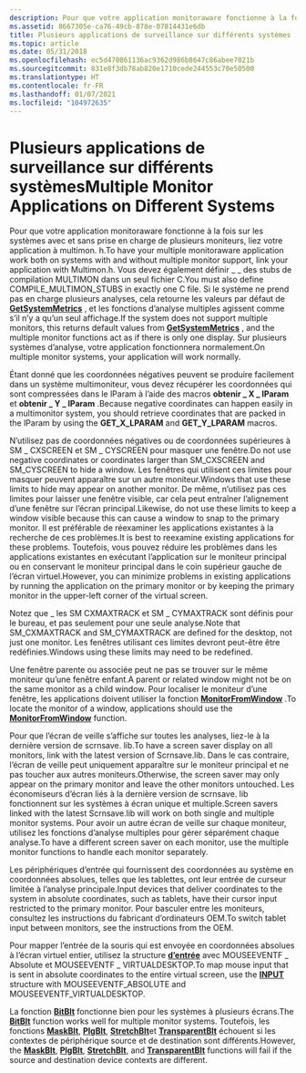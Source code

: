 ```yaml
---
description: Pour que votre application monitoraware fonctionne à la fois sur les systèmes avec et sans prise en charge de plusieurs moniteurs, liez votre application à multimon. h.
ms.assetid: 8667305e-ca76-49cb-878e-07814431e6db
title: Plusieurs applications de surveillance sur différents systèmes
ms.topic: article
ms.date: 05/31/2018
ms.openlocfilehash: ec5d470861136ac9362d986b8647c86abee7021b
ms.sourcegitcommit: 831e8f3db78ab820e1710cede244553c70e50500
ms.translationtype: HT
ms.contentlocale: fr-FR
ms.lasthandoff: 01/07/2021
ms.locfileid: "104972635"
---
```

# <a name="multiple-monitor-applications-on-different-systems"></a><span data-ttu-id="b8878-103">Plusieurs applications de surveillance sur différents systèmes</span><span class="sxs-lookup"><span data-stu-id="b8878-103">Multiple Monitor Applications on Different Systems</span></span>

<span data-ttu-id="b8878-104">Pour que votre application monitoraware fonctionne à la fois sur les systèmes avec et sans prise en charge de plusieurs moniteurs, liez votre application à multimon. h.</span><span class="sxs-lookup"><span data-stu-id="b8878-104">To have your multiple monitoraware application work both on systems with and without multiple monitor support, link your application with Multimon.h.</span></span> <span data-ttu-id="b8878-105">Vous devez également définir \_ \_ des stubs de compilation MULTIMON dans un seul fichier C.</span><span class="sxs-lookup"><span data-stu-id="b8878-105">You must also define COMPILE\_MULTIMON\_STUBS in exactly one C file.</span></span> <span data-ttu-id="b8878-106">Si le système ne prend pas en charge plusieurs analyses, cela retourne les valeurs par défaut de [**GetSystemMetrics**](/windows/win32/api/winuser/nf-winuser-getsystemmetrics) , et les fonctions d’analyse multiples agissent comme s’il n’y a qu’un seul affichage.</span><span class="sxs-lookup"><span data-stu-id="b8878-106">If the system does not support multiple monitors, this returns default values from [**GetSystemMetrics**](/windows/win32/api/winuser/nf-winuser-getsystemmetrics) , and the multiple monitor functions act as if there is only one display.</span></span> <span data-ttu-id="b8878-107">Sur plusieurs systèmes d’analyse, votre application fonctionnera normalement.</span><span class="sxs-lookup"><span data-stu-id="b8878-107">On multiple monitor systems, your application will work normally.</span></span>

<span data-ttu-id="b8878-108">Étant donné que les coordonnées négatives peuvent se produire facilement dans un système multimoniteur, vous devez récupérer les coordonnées qui sont compressées dans le lParam à l’aide des macros **obtenir \_ X \_ lParam** et **obtenir \_ Y \_ lParam** .</span><span class="sxs-lookup"><span data-stu-id="b8878-108">Because negative coordinates can happen easily in a multimonitor system, you should retrieve coordinates that are packed in the lParam by using the **GET\_X\_LPARAM** and **GET\_Y\_LPARAM** macros.</span></span>

<span data-ttu-id="b8878-109">N’utilisez pas de coordonnées négatives ou de coordonnées supérieures à SM \_ CXSCREEN et SM \_ CYSCREEN pour masquer une fenêtre.</span><span class="sxs-lookup"><span data-stu-id="b8878-109">Do not use negative coordinates or coordinates larger than SM\_CXSCREEN and SM\_CYSCREEN to hide a window.</span></span> <span data-ttu-id="b8878-110">Les fenêtres qui utilisent ces limites pour masquer peuvent apparaître sur un autre moniteur.</span><span class="sxs-lookup"><span data-stu-id="b8878-110">Windows that use these limits to hide may appear on another monitor.</span></span> <span data-ttu-id="b8878-111">De même, n’utilisez pas ces limites pour laisser une fenêtre visible, car cela peut entraîner l’alignement d’une fenêtre sur l’écran principal.</span><span class="sxs-lookup"><span data-stu-id="b8878-111">Likewise, do not use these limits to keep a window visible because this can cause a window to snap to the primary monitor.</span></span> <span data-ttu-id="b8878-112">Il est préférable de réexaminer les applications existantes à la recherche de ces problèmes.</span><span class="sxs-lookup"><span data-stu-id="b8878-112">It is best to reexamine existing applications for these problems.</span></span> <span data-ttu-id="b8878-113">Toutefois, vous pouvez réduire les problèmes dans les applications existantes en exécutant l’application sur le moniteur principal ou en conservant le moniteur principal dans le coin supérieur gauche de l’écran virtuel.</span><span class="sxs-lookup"><span data-stu-id="b8878-113">However, you can minimize problems in existing applications by running the application on the primary monitor or by keeping the primary monitor in the upper-left corner of the virtual screen.</span></span>

<span data-ttu-id="b8878-114">Notez que \_ les SM CXMAXTRACK et SM \_ CYMAXTRACK sont définis pour le bureau, et pas seulement pour une seule analyse.</span><span class="sxs-lookup"><span data-stu-id="b8878-114">Note that SM\_CXMAXTRACK and SM\_CYMAXTRACK are defined for the desktop, not just one monitor.</span></span> <span data-ttu-id="b8878-115">Les fenêtres utilisant ces limites devront peut-être être redéfinies.</span><span class="sxs-lookup"><span data-stu-id="b8878-115">Windows using these limits may need to be redefined.</span></span>

<span data-ttu-id="b8878-116">Une fenêtre parente ou associée peut ne pas se trouver sur le même moniteur qu’une fenêtre enfant.</span><span class="sxs-lookup"><span data-stu-id="b8878-116">A parent or related window might not be on the same monitor as a child window.</span></span> <span data-ttu-id="b8878-117">Pour localiser le moniteur d’une fenêtre, les applications doivent utiliser la fonction [**MonitorFromWindow**](/windows/desktop/api/Winuser/nf-winuser-monitorfromwindow) .</span><span class="sxs-lookup"><span data-stu-id="b8878-117">To locate the monitor of a window, applications should use the [**MonitorFromWindow**](/windows/desktop/api/Winuser/nf-winuser-monitorfromwindow) function.</span></span>

<span data-ttu-id="b8878-118">Pour que l’écran de veille s’affiche sur toutes les analyses, liez-le à la dernière version de scrnsave. lib.</span><span class="sxs-lookup"><span data-stu-id="b8878-118">To have a screen saver display on all monitors, link with the latest version of Scrnsave.lib.</span></span> <span data-ttu-id="b8878-119">Dans le cas contraire, l’écran de veille peut uniquement apparaître sur le moniteur principal et ne pas toucher aux autres moniteurs.</span><span class="sxs-lookup"><span data-stu-id="b8878-119">Otherwise, the screen saver may only appear on the primary monitor and leave the other monitors untouched.</span></span> <span data-ttu-id="b8878-120">Les économiseurs d’écran liés à la dernière version de scrnsave. lib fonctionnent sur les systèmes à écran unique et multiple.</span><span class="sxs-lookup"><span data-stu-id="b8878-120">Screen savers linked with the latest Scrnsave.lib will work on both single and multiple monitor systems.</span></span> <span data-ttu-id="b8878-121">Pour avoir un autre écran de veille sur chaque moniteur, utilisez les fonctions d’analyse multiples pour gérer séparément chaque analyse.</span><span class="sxs-lookup"><span data-stu-id="b8878-121">To have a different screen saver on each monitor, use the multiple monitor functions to handle each monitor separately.</span></span>

<span data-ttu-id="b8878-122">Les périphériques d’entrée qui fournissent des coordonnées au système en coordonnées absolues, telles que les tablettes, ont leur entrée de curseur limitée à l’analyse principale.</span><span class="sxs-lookup"><span data-stu-id="b8878-122">Input devices that deliver coordinates to the system in absolute coordinates, such as tablets, have their cursor input restricted to the primary monitor.</span></span> <span data-ttu-id="b8878-123">Pour basculer entre les moniteurs, consultez les instructions du fabricant d’ordinateurs OEM.</span><span class="sxs-lookup"><span data-stu-id="b8878-123">To switch tablet input between monitors, see the instructions from the OEM.</span></span>

<span data-ttu-id="b8878-124">Pour mapper l’entrée de la souris qui est envoyée en coordonnées absolues à l’écran virtuel entier, utilisez la structure [**d’entrée**](/windows/win32/api/winuser/ns-winuser-input) avec MOUSEEVENTF \_ Absolute et MOUSEEVENTF \_ VIRTUALDESKTOP.</span><span class="sxs-lookup"><span data-stu-id="b8878-124">To map mouse input that is sent in absolute coordinates to the entire virtual screen, use the [**INPUT**](/windows/win32/api/winuser/ns-winuser-input) structure with MOUSEEVENTF\_ABSOLUTE and MOUSEEVENTF\_VIRTUALDESKTOP.</span></span>

<span data-ttu-id="b8878-125">La fonction [**BitBlt**](/windows/desktop/api/Wingdi/nf-wingdi-bitblt) fonctionne bien pour les systèmes à plusieurs écrans.</span><span class="sxs-lookup"><span data-stu-id="b8878-125">The [**BitBlt**](/windows/desktop/api/Wingdi/nf-wingdi-bitblt) function works well for multiple monitor systems.</span></span> <span data-ttu-id="b8878-126">Toutefois, les fonctions [**MaskBlt**](/windows/desktop/api/Wingdi/nf-wingdi-maskblt), [**PlgBlt**](/windows/desktop/api/Wingdi/nf-wingdi-plgblt), [**StretchBlt**](/windows/desktop/api/Wingdi/nf-wingdi-stretchblt)et [**TransparentBlt**](/windows/desktop/api/WinGdi/nf-wingdi-transparentblt) échouent si les contextes de périphérique source et de destination sont différents.</span><span class="sxs-lookup"><span data-stu-id="b8878-126">However, the [**MaskBlt**](/windows/desktop/api/Wingdi/nf-wingdi-maskblt), [**PlgBlt**](/windows/desktop/api/Wingdi/nf-wingdi-plgblt), [**StretchBlt**](/windows/desktop/api/Wingdi/nf-wingdi-stretchblt), and [**TransparentBlt**](/windows/desktop/api/WinGdi/nf-wingdi-transparentblt) functions will fail if the source and destination device contexts are different.</span></span>

 

 
